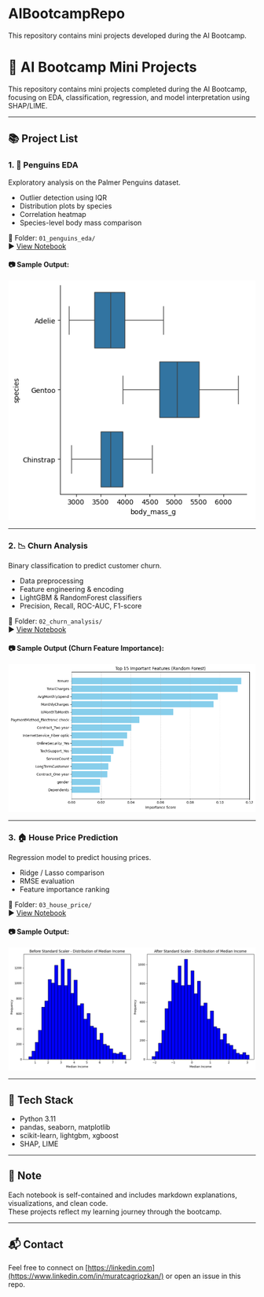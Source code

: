 # AIBootcampRepo
This repository contains mini projects developed during the AI Bootcamp.

# 🧠 AI Bootcamp Mini Projects

This repository contains mini projects completed during the AI Bootcamp, focusing on EDA, classification, regression, and model interpretation using SHAP/LIME.

---

## 📚 Project List

### 1. 🐧 Penguins EDA

Exploratory analysis on the Palmer Penguins dataset.

- Outlier detection using IQR  
- Distribution plots by species  
- Correlation heatmap  
- Species-level body mass comparison

📁 Folder: `01_penguins_eda/`  
▶️ [View Notebook](PalmerPenguinsEDA/PalmersPenguinsEDA.ipynb)

#### 📷 Sample Output:

![Boxplot by Species]( PalmerPenguinsEDA/assets/penguinsBoxplot.png)

---

### 2. 📉 Churn Analysis

Binary classification to predict customer churn.

- Data preprocessing  
- Feature engineering & encoding  
- LightGBM & RandomForest classifiers  
- Precision, Recall, ROC-AUC, F1-score

📁 Folder: `02_churn_analysis/`  
▶️ [View Notebook](TelcoCustomerChurn/TelcoCustomerChurn.ipynb)

#### 📷 Sample Output (Churn Feature Importance):

![ChurnFeatureImportance](TelcoCustomerChurn/assets/ChurnFeatureImportance.png)

---

### 3. 🏠 House Price Prediction

Regression model to predict housing prices.

- Ridge / Lasso comparison  
- RMSE evaluation  
- Feature importance ranking

📁 Folder: `03_house_price/`  
▶️ [View Notebook](CaliforniaHousePrices/HausePriceDataModels.ipynb)

#### 📷 Sample Output:

![BeforeAndAfterStandardScaler](CaliforniaHousePrices/assets/BeforeAndAfterStandardScaler.png)

---

## 🔧 Tech Stack

- Python 3.11  
- pandas, seaborn, matplotlib  
- scikit-learn, lightgbm, xgboost  
- SHAP, LIME

---

## 📌 Note

Each notebook is self-contained and includes markdown explanations, visualizations, and clean code.  
These projects reflect my learning journey through the bootcamp.

---

## 📬 Contact

Feel free to connect on [https://linkedin.com](https://www.linkedin.com/in/muratcagriozkan/)    or open an issue in this repo.
